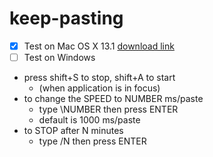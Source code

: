 # keep-pasting

- [X] Test on Mac OS X 13.1 [download link](https://github.com/monki1/keep-pasting/raw/main/builds/keep_pasting_mac.zip)
- [ ] Test on Windows

- press shift+S to stop, shift+A to start
  - (when application is in focus)
- to change the SPEED to NUMBER ms/paste
  - type \NUMBER then press ENTER
  - default is 1000 ms/paste
- to STOP after N minutes
  - type /N then press ENTER

[//]: # (- version: 1.0.0+4)

[//]: # (- - ### start/stop)

[//]: # (  - ![basic]&#40;assets/basic.gif&#41;)

[//]: # (- ![demo]&#40;assets/demo1.gif&#41;)

[//]: # (- ### change speed)

[//]: # (- ![change speed]&#40;assets/change_speed.gif&#41;)

[//]: # (- ### stop after N minutes)

[//]: # (- ![stop after N minutes]&#40;assets/auto_stop.gif&#41;)